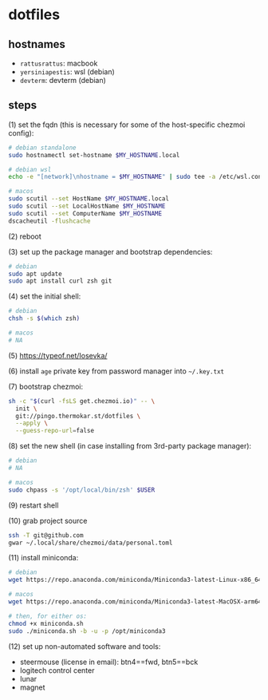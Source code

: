 # dotfiles

## hostnames

- `rattusrattus`: macbook
- `yersiniapestis`: wsl (debian)
- `devterm`: devterm (debian)

## steps

(1) set the fqdn (this is necessary for some of the host-specific chezmoi config):

```bash
# debian standalone
sudo hostnamectl set-hostname $MY_HOSTNAME.local

# debian wsl
echo -e "[network]\nhostname = $MY_HOSTNAME" | sudo tee -a /etc/wsl.conf

# macos
sudo scutil --set HostName $MY_HOSTNAME.local
sudo scutil --set LocalHostName $MY_HOSTNAME
sudo scutil --set ComputerName $MY_HOSTNAME
dscacheutil -flushcache
```

(2) reboot

(3) set up the package manager and bootstrap dependencies:

```bash
# debian
sudo apt update
sudo apt install curl zsh git
```

(4) set the initial shell:

```bash
# debian
chsh -s $(which zsh)

# macos
# NA
```

(5) https://typeof.net/Iosevka/

(6) install `age` private key from password manager into `~/.key.txt`

(7) bootstrap chezmoi:

```bash
sh -c "$(curl -fsLS get.chezmoi.io)" -- \
  init \
  git://pingo.thermokar.st/dotfiles \
  --apply \
  --guess-repo-url=false
```

(8) set the new shell (in case installing from 3rd-party package manager):

```bash
# debian
# NA

# macos
sudo chpass -s '/opt/local/bin/zsh' $USER
```

(9) restart shell

(10) grab project source

```bash
ssh -T git@github.com
gwar ~/.local/share/chezmoi/data/personal.toml
```

(11) install miniconda:

```bash
# debian
wget https://repo.anaconda.com/miniconda/Miniconda3-latest-Linux-x86_64.sh -O miniconda.sh

# macos
wget https://repo.anaconda.com/miniconda/Miniconda3-latest-MacOSX-arm64.sh -O miniconda.sh

# then, for either os:
chmod +x miniconda.sh
sudo ./miniconda.sh -b -u -p /opt/miniconda3
```

(12) set up non-automated software and tools:

- steermouse (license in email): btn4==fwd, btn5==bck
- logitech control center
- lunar
- magnet
